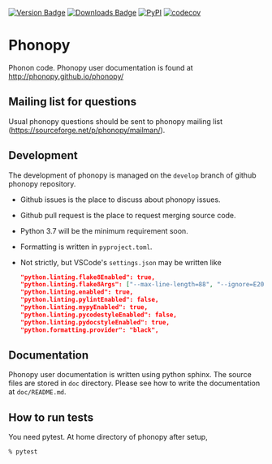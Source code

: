 [![Version Badge](https://anaconda.org/conda-forge/phonopy/badges/version.svg)](https://anaconda.org/conda-forge/phonopy)
[![Downloads Badge](https://anaconda.org/conda-forge/phonopy/badges/downloads.svg)](https://anaconda.org/conda-forge/phonopy)
[![PyPI](https://img.shields.io/pypi/dm/phonopy.svg?maxAge=2592000)](https://pypi.python.org/pypi/phonopy)
[![codecov](https://codecov.io/gh/phonopy/phonopy/branch/develop/graph/badge.svg)](https://codecov.io/gh/phonopy/phonopy)

# Phonopy

Phonon code. Phonopy user documentation is found at
http://phonopy.github.io/phonopy/

## Mailing list for questions

Usual phonopy questions should be sent to phonopy mailing list
(https://sourceforge.net/p/phonopy/mailman/).

## Development

The development of phonopy is managed on the `develop` branch of github phonopy
repository.

- Github issues is the place to discuss about phonopy issues.
- Github pull request is the place to request merging source code.
- Python 3.7 will be the minimum requirement soon.
- Formatting is written in `pyproject.toml`.
- Not strictly, but VSCode's `settings.json` may be written like

  ```json
  "python.linting.flake8Enabled": true,
  "python.linting.flake8Args": ["--max-line-length=88", "--ignore=E203,W503"],
  "python.linting.enabled": true,
  "python.linting.pylintEnabled": false,
  "python.linting.mypyEnabled": true,
  "python.linting.pycodestyleEnabled": false,
  "python.linting.pydocstyleEnabled": true,
  "python.formatting.provider": "black",
  ```

## Documentation

Phonopy user documentation is written using python sphinx. The source files are
stored in `doc` directory. Please see how to write the documentation at
`doc/README.md`.

## How to run tests

You need pytest. At home directory of phonopy after setup,

```bash
% pytest
```

